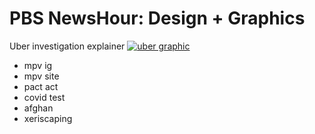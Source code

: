 # PBS NewsHour: Design + Graphics 


Uber investigation explainer
<a href="https://www.instagram.com/p/Cf9pnajFWp8/?utm_source=ig_web_copy_link">
<img src="/images/uber.png" alt="uber graphic"/>
</a>

- mpv ig
- mpv site
- pact act
- covid test
- afghan
- xeriscaping